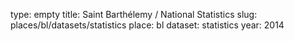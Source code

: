 type: empty
title: Saint Barthélemy / National Statistics
slug: places/bl/datasets/statistics
place: bl
dataset: statistics
year: 2014
